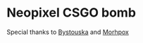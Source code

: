 # Neopixel CSGO bomb

Special thanks to [Bystouska](https://github.com/bystouska) and [Morhpox](https://github.com/tominocz)